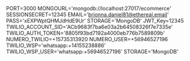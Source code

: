 PORT=3000
MONGOURL='mongodb://localhost:27017/ecommerce'
SESSIONSECRET=12345
EMAIL='brionna.daniel81@ethereal.email'
PASS='xEXPWptQHMJdHdE9Ur'
STORAGE='MongoDB'
JWT_Key=12345
TWILIO_ACCOUNT_SID='ACb9683f7ba6e03a2b64508326f7e7335e'
TWILIO_AUTH_TOKEN='8805f93bd7192a4000eb776b7589809b'
NUMERO_TWILIO=+15735313920
NUMERO_USER=+56946527196
TWILIO_WSP='whatsapp:+14155238886'
TWILIO_WSP_USER='whatsapp:+56946527196'
STORAGE='MongoDB'